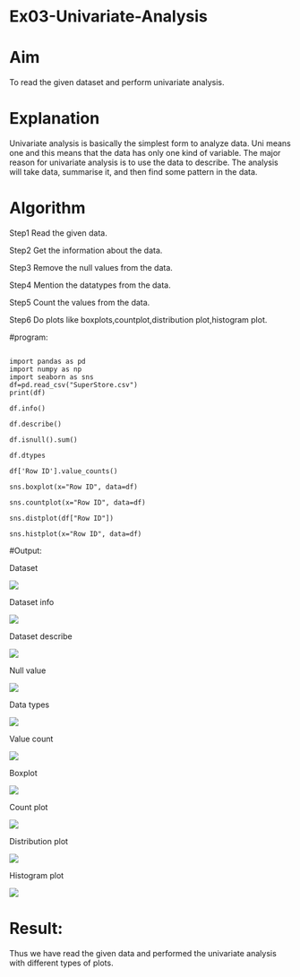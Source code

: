 # Ex03-Univariate-Analysis

# Aim
To read the given dataset and perform univariate analysis.

# Explanation
Univariate analysis is basically the simplest form to analyze data. Uni means one and this means that the data has only one kind of variable. The major reason for univariate analysis is to use the data to describe. The analysis will take data, summarise it, and then find some pattern in the data.

# Algorithm
Step1 Read the given data.

Step2 Get the information about the data.

Step3 Remove the null values from the data.

Step4 Mention the datatypes from the data.

Step5 Count the values from the data.

Step6 Do plots like boxplots,countplot,distribution plot,histogram plot.

#program:

```

import pandas as pd
import numpy as np
import seaborn as sns
df=pd.read_csv("SuperStore.csv")
print(df)

df.info()

df.describe()

df.isnull().sum()

df.dtypes

df['Row ID'].value_counts()

sns.boxplot(x="Row ID", data=df)

sns.countplot(x="Row ID", data=df)

sns.distplot(df["Row ID"])

sns.histplot(x="Row ID", data=df)

```
#Output:

Dataset 

![](https://github.com/Hariharan5354/Ex03-Univariate-Analysis/blob/main/01.jpg)


Dataset info

![](https://github.com/Hariharan5354/Ex03-Univariate-Analysis/blob/main/02.jpg)


Dataset describe

![](https://github.com/Hariharan5354/Ex03-Univariate-Analysis/blob/main/03.jpg)


Null value

![](https://github.com/Hariharan5354/Ex03-Univariate-Analysis/blob/main/04.jpg)


Data types

![](https://github.com/Hariharan5354/Ex03-Univariate-Analysis/blob/main/05.jpg)


Value count

![](https://github.com/Hariharan5354/Ex03-Univariate-Analysis/blob/main/06.jpg)


Boxplot

![](https://github.com/Hariharan5354/Ex03-Univariate-Analysis/blob/main/07.jpg)


Count plot

![](https://github.com/Hariharan5354/Ex03-Univariate-Analysis/blob/main/08.jpg)


Distribution plot

![](https://github.com/Hariharan5354/Ex03-Univariate-Analysis/blob/main/09.jpg)


Histogram plot

![](https://github.com/Hariharan5354/Ex03-Univariate-Analysis/blob/main/10.jpg)



# Result:
Thus we have read the given data and performed the univariate analysis with different types of plots.
